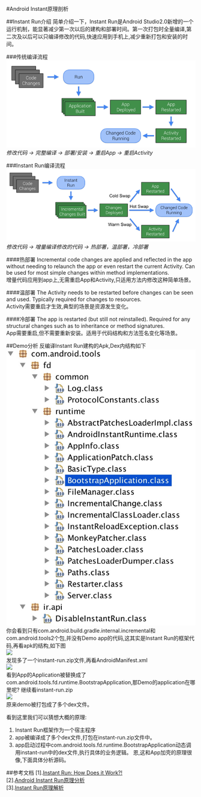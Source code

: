 #Android Instant原理剖析

##Instant Run介绍
简单介绍一下，Instant Run是Android Studio2.0新增的一个运行机制，能显著减少第一次以后的建构和部署时间。第一次打包时全量编译,第二次及以后可以只编译修改的代码,快速应用到手机上,减少重新打包和安装的时间。

###传统编译流程
![](pic/1.png)<br>
*修改代码 -> 完整编译 -> 部署/安装 -> 重启App -> 重启Activity*<br>

###Instant Run编译流程
![](pic/2.png)<br>
*修改代码 -> 增量编译修改的代码 -> 热部署，温部署，冷部署*<br>

####热部署
Incremental code changes are applied and reflected in the app without needing to relaunch the app or even restart the current Activity. Can be used for most simple changes within method implementations.<br>
增量代码应用到app上,无需重启App和Activity,只适用方法内修改这种简单场景。

####温部署
The Activity needs to be restarted before changes can be seen and used. Typically required for changes to resources.<br>
Activity需要重启才生效,典型的场景是资源发生变化。

####冷部署
The app is restarted (but still not reinstalled). Required for any structural changes such as to inheritance or method signatures.<br>
App需要重启,但不需要重新安装。适用于代码结构和方法签名变化等场景。

##Demo分析
反编译Instant Run建构的Apk,Dex内结构如下<br>
![](pic/3.png)<br>
你会看到只有com.android.build.gradle.internal.incremental和com.android.tools2个包,并没有Demo app的代码,这其实是Instant Run的框架代码,再看apk的结构,如下图<br>
![](pic/4.png)<br>
发现多了一个instant-run.zip文件,再看AndroidManifest.xml<br>
![](pic/5.png)<br>
看到App的Application被替换成了com.android.tools.fd.runtime.BootstrapApplication,那Demo的application在哪里呢? 继续看instant-run.zip<br>
![](pic/6.png)<br>
原来demo被打包成了多个dex文件。

看到这里我们可以猜想大概的原理:
1. Instant Run框架作为一个宿主程序
2. app被编译成了多个dex文件,打包在instant-run.zip文件中。
3. app启动过程中com.android.tools.fd.runtime.BootstrapApplication动态调用instant-run中的dex文件,执行具体的业务逻辑。
恩,这和App加壳的原理很像,下面具体分析源码。

##参考文档
[1].[Instant Run: How Does it Work?!](https://medium.com/google-developers/instant-run-how-does-it-work-294a1633367f#.9q7cddaie)<br>
[2].[Android Instant Run原理分析](https://github.com/nuptboyzhb/AndroidInstantRun)<br>
[3].[Instant Run原理解析](http://www.jianshu.com/p/0400fb58d086)<br>